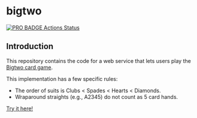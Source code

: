 # bigtwo
[![PRO BADGE Actions Status](https://github.com/MGC3/bigtwo/workflows/Go/badge.svg)](https://github.com/MGC3/bigtwo/actions)

## Introduction

This repository contains the code for a web service that lets users play the [Bigtwo card game](https://en.wikipedia.org/wiki/Big_two).

This implementation has a few specific rules:
* The order of suits is Clubs < Spades < Hearts < Diamonds.
* Wraparound straights (e.g., A2345) do not count as 5 card hands.

[Try it here!](https://elated-raman-49f080.netlify.app/)

